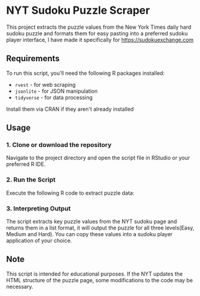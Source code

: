 
# NYT Sudoku Puzzle Scraper

This project extracts the puzzle values from the New York Times daily hard sudoku puzzle and formats them for easy pasting into a preferred sudoku player interface, I have made it specifically for https://sudokuexchange.com 

## Requirements

To run this script, you'll need the following R packages installed:

- `rvest` - for web scraping
- `jsonlite` - for JSON manipulation
- `tidyverse` - for data processing

Install them via CRAN if they aren't already installed

## Usage

### 1. Clone or download the repository
Navigate to the project directory and open the script file in RStudio or your preferred R IDE.

### 2. Run the Script
Execute the following R code to extract puzzle data:



### 3. Interpreting Output
The script extracts key puzzle values from the NYT sudoku page and returns them in a list format, it will output the puzzle for all three levels(Easy, Medium and Hard). You can copy these values into a sudoku player application of your choice.


## Note

This script is intended for educational purposes. If the NYT updates the HTML structure of the puzzle page, some modifications to the code may be necessary.
